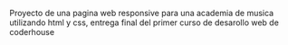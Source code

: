 Proyecto de una pagina web responsive para una academia de musica utilizando html y css, entrega final del primer curso de desarollo web de coderhouse
